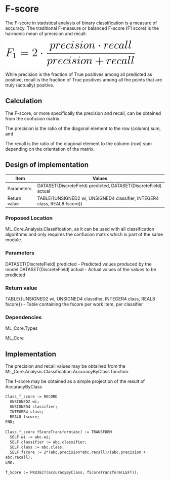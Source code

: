 # F-score
The F-score in statistical analysis of binary classification is a measure of accuracy.
The traditional F-measure or balanced F-score (F1 score) is the harmonic mean of precision and recall:

![equation](https://github.com/suryanarayanan21/HPCC-Evaluation-metrics-for-ML-algorithms/blob/master/Planning/img/f1score.svg)

While precision is the fraction of True positives among all predicted as positive, recall is the fraction of True positives among all the points that are truly (actually) positive.
## Calculation
The F-score, or more specifically the precision and recall, can be obtained from the confusion matrix.

The precision is the ratio of the diagonal element to the row (column) sum, and

The recall is the ratio of the diagonal element to the column (row) sum depending on the orientation of the matrix.
## Design of implementation
| Item | Values |
| --- | --- |
| Parameters | DATASET(DiscreteField) predicted, DATASET(DiscreteField) actual |
| Return value | TABLE({UNSIGNED2 wi, UNSIGNED4 classifier, INTEGER4 class, REAL8 fscore}) |
### Proposed Location
ML_Core.Analysis.Classification, as it can be used with all classification algorithms and only requires the confusion matrix which is part of the same module.
### Parameters
DATASET(DiscreteField) predicted - Predicted values produced by the model
DATASET(DiscreteField) actual - Actual values of the values to be predicted
### Return value
TABLE({UNSIGNED2 wi, UNSIGNED4 classifier, INTEGER4 class, REAL8 fscore}) - Table containing the fscore per work item, per classifier
### Dependencies
ML_Core.Types

ML_Core
## Implementation
The precision and recall values may be obtained from the ML_Core.Analysis.Classification.AccuracyByClass function.

The f-score may be obtained as a simple projection of the result of AccuracyByClass

~~~
Class_f_score := RECORD
  UNSIGNED2 wi;
  UNSIGNED4 classifier;
  INTEGER4 class;
  REAL8 fscore;
END;

Class_f_score fScoreTransform(abc) := TRANSFORM
  SELF.wi := abc.wi;
  SELF.classifier := abc.classifier;
  SELF.class := abc.class;
  SELF.fscore := 2*(abc.precision*abc.recall)/(abc.precision + abc.recall);
END;

f_Score := PROJECT(accuracyByClass, fScoreTransform(LEFT));
~~~
